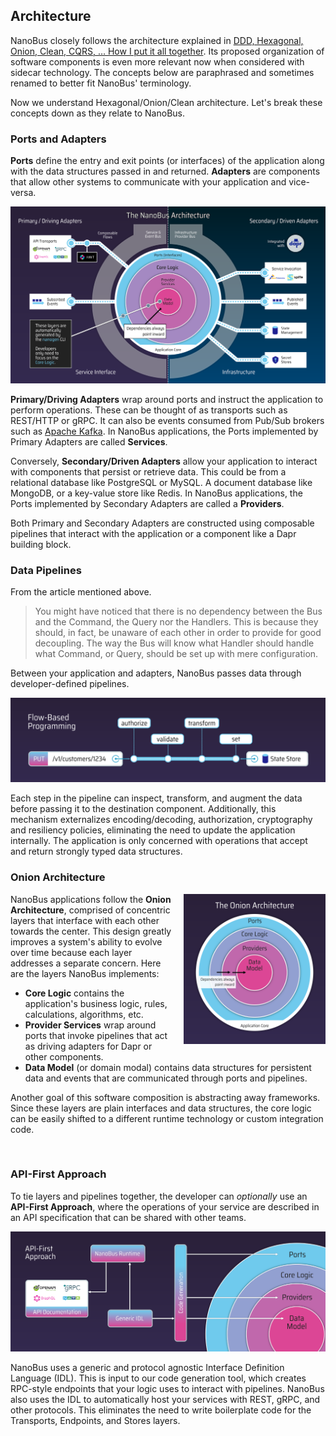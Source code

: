 ## Architecture

NanoBus closely follows the architecture explained in [DDD, Hexagonal, Onion, Clean, CQRS, … How I put it all together](https://herbertograca.com/2017/11/16/explicit-architecture-01-ddd-hexagonal-onion-clean-cqrs-how-i-put-it-all-together/). Its proposed organization of software components is even more relevant now when considered with sidecar technology. The concepts below are paraphrased and sometimes renamed to better fit NanoBus' terminology.

Now we understand Hexagonal/Onion/Clean architecture. Let's break these concepts down as they relate to NanoBus.

### Ports and Adapters

**Ports** define the entry and exit points (or interfaces) of the application along with the data structures passed in and returned. **Adapters** are components that allow other systems to communicate with your application and vice-versa.

![NanoBus Architecture](images/architecture.svg)

**Primary/Driving Adapters** wrap around ports and instruct the application to perform operations. These can be thought of as transports such as REST/HTTP or gRPC. It can also be events consumed from Pub/Sub brokers such as [Apache Kafka](https://kafka.apache.org). In NanoBus applications, the Ports implemented by Primary Adapters are called **Services**.

Conversely, **Secondary/Driven Adapters** allow your application to interact with components that persist or retrieve data. This could be from a relational database like PostgreSQL or MySQL. A document database like MongoDB, or a key-value store like Redis. In NanoBus applications, the Ports implemented by Secondary Adapters are called a **Providers**.

Both Primary and Secondary Adapters are constructed using composable pipelines that interact with the application or a component like a Dapr building block.

### Data Pipelines

From the article mentioned above.

> You might have noticed that there is no dependency between the Bus and the Command, the Query nor the Handlers. This is because they should, in fact, be unaware of each other in order to provide for good decoupling. The way the Bus will know what Handler should handle what Command, or Query, should be set up with mere configuration.

Between your application and adapters, NanoBus passes data through developer-defined pipelines.

![Flow-Based Programming example](images/fbp.svg)

Each step in the pipeline can inspect, transform, and augment the data before passing it to the destination component.  Additionally, this mechanism externalizes encoding/decoding, authorization, cryptography and resiliency policies, eliminating the need to update the application internally. The application is only concerned with operations that accept and return strongly typed data structures.

### Onion Architecture

<img align="right" src="images/onion.svg" alt="The Onion Architecture" width="45%" style="margin: 0 0 1rem 1rem;" />

NanoBus applications follow the **Onion Architecture**, comprised of concentric layers that interface with each other towards the center. This design greatly improves a system's ability to evolve over time because each layer addresses a separate concern. Here are the layers NanoBus implements:

* **Core Logic** contains the application's business logic, rules, calculations, algorithms, etc.
* **Provider Services** wrap around ports that invoke pipelines that act as driving adapters for Dapr or other components.
* **Data Model** (or domain modal) contains data structures for persistent data and events that are communicated through ports and pipelines.

Another goal of this software composition is abstracting away frameworks. Since these layers are plain interfaces and data structures, the core logic can be easily shifted to a different runtime technology or custom integration code.

<br clear="both"/>

### API-First Approach

To tie layers and pipelines together, the developer can *optionally* use an **API-First Approach**, where the operations of your service are described in an API specification that can be shared with other teams.

![IDL code generation](images/idl-codegen.svg)

NanoBus uses a generic and protocol agnostic Interface Definition Language (IDL). This is input to our code generation tool, which creates RPC-style endpoints that your logic uses to interact with pipelines. NanoBus also uses the IDL to automatically host your services with REST, gRPC, and other protocols. This eliminates the need to write boilerplate code for the Transports, Endpoints, and Stores layers.
